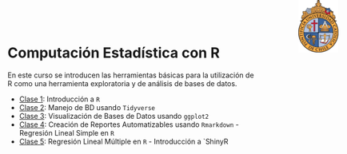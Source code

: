 # Computación Estadística con R

<img src="logouccolor.jpg" style="position:absolute;top:0px;right:70px;" width="80" />

En este curso se introducen las herramientas básicas para la utilización de R como una herramienta exploratoria y de análisis de bases de datos.

- [Clase 1](https://rubensoza.github.io/Curso-BICEVIDA/Clase-1.html): Introducción a `R`
- [Clase 2](https://rubensoza.github.io/Curso-BICEVIDA/Clase-2.html): Manejo de BD usando `Tidyverse`
- [Clase 3](https://rubensoza.github.io/Curso-BICEVIDA/Clase-3.html): Visualización de Bases de Datos usando `ggplot2`
- [Clase 4](https://rubensoza.github.io/Curso-BICEVIDA/Clase-4.html): Creación de Reportes Automatizables usando `Rmarkdown` - Regresión Lineal Simple en `R`
- [Clase 5](https://rubensoza.github.io/Curso-BICEVIDA/Clase-5.html): Regresión Lineal Múltiple en `R` - Introducción a `ShinyR

